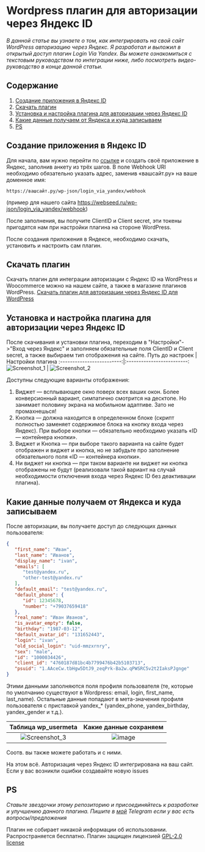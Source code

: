 # Wordpress плагин для авторизации через Яндекс  ID

*В данной статье вы узнаете о том, как интегрировать на свой сайт WordPress авторизацию через Яндекс. Я разработал и выложил в открытый доступ плагин Login Via Yandex. Вы можете ознакомиться с текстовым руководством по интеграции ниже, либо посмотреть видео-руководство в конце данной статьи.*

## Содержание
1. [Создание приложения в Яндекс ID](#создание-приложения-в-яндекс-id)
2. [Скачать плагин](#скачать-плагин)
3. [Установка и настройка плагина для авторизации через Яндекс ID](#установка-и-настройка-плагина-для-авторизации-через-яндекс-id)
4. [Какие данные получаем от Яндекса и куда записываем](#какие-данные-получаем-от-яндекса-и-куда-записываем)
5. [PS](#ps)

## Создание приложения в Яндекс ID
Для начала, вам нужно перейти по [ссылке](https://oauth.yandex.ru/client/new/id/) и создать своё приложение в Яндекс, заполнив анкету из трёх шагов. В поле Webhook URI необходимо обязательно указать адрес, заменив «вашсайт.ру» на ваше доменное имя:
```text
https://вашсайт.ру/wp-json/login_via_yandex/webhook
```
(пример для нашего сайта https://webseed.ru/wp-json/login_via_yandex/webhook)

После заполнения, вы получите ClientID и Client secret, эти токены пригодятся нам при настройки плагина на стороне WordPress.

После создания приложения в Яндексе, необходимо скачать, установить и настроить сам плагин.
## Скачать плагин
Скачать плагин для интеграции авторизации с Яндекс ID на WordPress и Woocommerce можно на нашем сайте, а также в магазине плагинов WordPress.
[Скачать плагин для авторизации через Яндекс ID для WordPress](https://webseed.ru/blog/wordpress-plagin-dlya-avtorizaczii-cherez-yandeks-id)

## Установка и настройка плагина для авторизации через Яндекс ID
После скачивания и установки плагина, переходим в "Настройки"->"Вход через Яндекс" и заполняем обязательные поля ClientID и Client secret, а также выбираем тип отображения на сайте. 
Путь до настроек             |  Настройки плагина
:-------------------------:|:-------------------------:
![Screenshot_1](https://github.com/user-attachments/assets/d518b4eb-4781-413b-8447-8e40d14fc989) | ![Screenshot_2](https://github.com/user-attachments/assets/baf28dea-21d1-4399-b986-9a8102770df5)


Доступны следующие варианты отображения:
1. Виджет — всплывающее окно поверх всех ваших окон. Более конверсионный вариант, симпатично смотрится на десктопе. Но занимает половину экрана на мобильном адаптиве. Зато не промахнешься!
2. Кнопка — должна находится в определенном блоке (скрипт полностью заменяет содержимое блока на кнопку входа через Яндекс). При выборе кнопки — обязательно необходимо указать «ID — контейнера кнопки».
3. Виджет и Кнопка — при выборе такого варианта на сайте будет отображен и виджет и кнопка, но не забудьте про заполнение обязательного поля «ID — контейнера кнопки».
4. Ни виджет ни кнопка — при таком варианте ни виджет ни кнопка отображены не будут (реализовали такой вариант на случай необходимости отключения входа через Яндекс ID без деактивации плагина).


## Какие данные получаем от Яндекса и куда записываем
После авторизации, вы получаете доступ до следующих данных пользователя:
```json
{
   "first_name": "Иван",
   "last_name": "Иванов",
   "display_name": "ivan",
   "emails": [
      "test@yandex.ru",
      "other-test@yandex.ru"
   ],
   "default_email": "test@yandex.ru",
   "default_phone": {
      "id": 12345678,
      "number": "+79037659418"
   },
   "real_name": "Иван Иванов",
   "is_avatar_empty": false,
   "birthday": "1987-03-12",
   "default_avatar_id": "131652443",
   "login": "ivan",
   "old_social_login": "uid-mmzxrnry",
   "sex": "male",
   "id": "1000034426",
   "client_id": "4760187d81bc4b7799476b42b5103713",
   "psuid": "1.AAceCw.tbHgw5DtJ9_zeqPrk-Ba2w.qPWSRC5v2t2IaksPJgnge"
}
```
Этими данными заполняются поля профиля пользователя (те, которые по умолчанию существуют в Wordpress: email, login, first_name, last_name). Остальные данные попадают в мета-значения профиля пользователя с приставкой yandex_* (yandex_phone, yandex_birthday, yandex_gender и т.д.).

Таблица wp_usermeta             | Какие данные сохраняем
:-------------------------:|:-------------------------:
![Screenshot_3](https://github.com/user-attachments/assets/afe6849c-f67a-49dc-8790-d619da2968f3) | ![image](https://github.com/user-attachments/assets/f8fc51c7-1303-437e-92a7-61474dc037b2)




Соотв. вы также можете работать и с ними.

На этом всё. Авторизация через Яндекс ID интегрирована на ваш сайт. Если у вас возникли ошибки создавайте новую issues

## PS
*Ставьте звездочки этому репозиторию и присоединяйтесь к разработке и улучшению данного плагина. Пишите в [мой](https://t.me/dllpl) Telegram если у вас есть вопросы/предложения*

Плагин не собирает никакой информации об использовании. Распространяется бесплатно. Плагин защищен лицензией [GPL-2.0 license](https://github.com/dllpl/login-via-yandex-wp?tab=GPL-2.0-1-ov-file)
